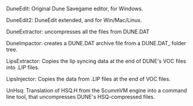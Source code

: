DuneEdit: Original Dune Savegame editor, for Windows.

DuneEdit2: DuneEdit extended, and for Win/Mac/Linux.

DuneExtractor: uncompresses all the files from DUNE.DAT

DuneImpactor: creates a DUNE.DAT archive file from a DUNE.DAT_ folder tree.

LipsExtractor: Copies the lip syncing data at the end of DUNE's VOC files into .LIP files.

LipsInjector: Copies the data from .LIP files at the end of VOC files.

UnHsq: Translation of HSQ.H from the ScummVM engine into a command line tool, that uncompresses DUNE's HSQ-compressed files.
